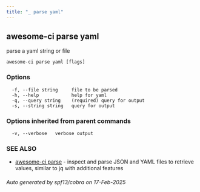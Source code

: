 ```yaml
---
title: "_ parse yaml"
---
```

## awesome-ci parse yaml

parse a yaml string or file

```
awesome-ci parse yaml [flags]
```

### Options

```
  -f, --file string     file to be parsed
  -h, --help            help for yaml
  -q, --query string    (required) query for output
  -s, --string string   query for output
```

### Options inherited from parent commands

```
  -v, --verbose   verbose output
```

### SEE ALSO

* [awesome-ci parse](./awesome-ci_parse)	 - inspect and parse JSON and YAML files to retrieve values, similar to jq with additional features

###### Auto generated by spf13/cobra on 17-Feb-2025
